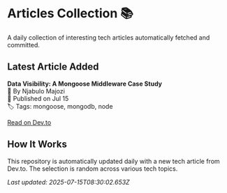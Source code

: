 # Articles Collection 📚

A daily collection of interesting tech articles automatically fetched and committed.

## Latest Article Added

**Data Visibility: A Mongoose Middleware Case Study**  
👤 By Njabulo Majozi  
📅 Published on Jul 15  
🏷 Tags: mongoose, mongodb, node  

[Read on Dev.to](https://dev.to/njabulomajozi/data-visibility-a-mongoose-middleware-case-study-35e9)

## How It Works

This repository is automatically updated daily with a new tech article from Dev.to. The selection is random across various tech topics.

_Last updated: 2025-07-15T08:30:02.653Z_
